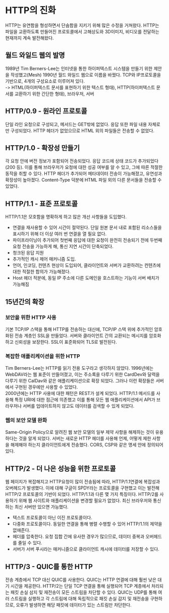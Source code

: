 # HTTP의 진화
HTTP는 유연함을 형성하면서 단숨함을 지키기 위해 많은 수정을 거쳐왔다. HTTP는 파일을 교환하도록 만들어진 프로토콜에서 고해상도와 3D이미지, 비디오를 전달하는 현재까지 계속 발전해왔다.

## 월드 와일드 웹의 발명
1989년 Tim Berners-Lee는 인터넷을 통한 하이퍼텍스트 시스템을 만들기 위한 제안을 작성했고(Mesh) 1990년 월드 와일드 웹으로 이름을 바꿨다. TCP와 IP프로토콜을 기반으로, 4개의 구성요소로 이루어져 있다.</br>
-> HTML(하이퍼텍스트 문서를 표현하기 위한 텍스트 형태), HTTP(하이퍼텍스트 문서를 교환하기 위한 간단한 형태), 브라우저, 서버

## HTTP/0.9 - 원라인 프로토콜
단일 라인 요청으로 구성되고, 메서드는 GET밖에 없었다. 응답 또한 파일 내용 자체로만 구성되었다. HTTP 헤더가 없었으므로 HTML 외의 파일들은 전송할 수 없었다. 

## HTTP/1.0 - 확장성 만들기
각 요청 안에 버전 정보가 포함되어 전송되었다. 응답 코드에 상태 코드가 추가되었다(200 등). 이를 통해 브라우저가 요청에 대한 성공 여부를 알 수 있고, 그에 따른 적절한 동작을 취할 수 있다. HTTP 헤더가 추가되어 메타데이터 전송이 가능해졌고, 유연성과 확장성이 높아졌다. Content-Type 덕분에 HTML 파일 외의 다른 문서들을 전송할 수 있었다.

## HTTP/1.1 - 표준 프로토콜
HTTP/1.1은 모호함을 명확하게 하고 많은 개선 사항들을 도입했다. 
- 연결을 재사용할 수 있어 시간이 절약된다. 단일 원본 문서 내로 포함된 리소스들을 표시하기 위해 더 이상 여러 번 연결을 열 필요 없다.
- 파이프라이닝이 추가되어 첫번째 응답에 대한 요청이 완전히 전송되기 전에 두번째 요청 전송을 가능하게 해, 통신 지연 시간이 단축되었다. 
- 청크된 응답 지원
- 추가적인 캐시 제어 매커니즘 도입.
- 언어, 인코딩, 컨텐츠 현상이 도입되어, 클라이언트와 서버가 교환하려는 컨텐츠에 대한 적절한 합의가 가능해졌다.
- Host 헤더 적분에, 동일 IP 주소에 다른 도메인을 호스트하는 기능이 서버 배치가 가능해짐

## 15년간의 확장
### 보안을 위한 HTTP 사용
기본 TCP/IP 스택을 통해 HTTP를 전송하는 대신에, TCP/IP 스택 위에 추가적인 암호화된 전송 계층인 SSL을 만들었다. 서버와 클라이언트 간의 교환되는 메시지를 암호화하고 신뢰성을 보장한다. SSL이 표준화되어 TLS로 발전된다.
### 복잡한 애플리케이션을 위한 HTTP
Tim Berners-Lee는 HTTP를 읽기 전용 도구라고 생각하지 않았다. 1996년에는 WebDAV라는 웹 표준이 만들어졌고, 이는 주소록을 다루기 위한 CardDev와 달력을 다루기 위한 CalDav와 같은 애플리케이션으로 확장 되었다. 그러나 이런 확장들은 서버에서 구현된 경우에만 사용할 수 있었다.
</br>
2000년에는 HTTP 사용에 대한 패턴은 REST가 설계 되었다. HTTP/1.1 메서드를 사용해 특정 URI에 대한 점근에 의존했고 이를 통해 모든 웹 애플리케이션에서 API가 브라우저나 서버를 업데이트하지 않고도 데이터를 검색할 수 있게 되었다.
### 웹의 보안 모델 완화
Same-Origin Policy으로 알려진 웹 보안 모델의 일부 제약 사항을 해제하는 것이 유용하다는 것을 알게 되었다. 서버는 새로운 HTTP 헤더를 사용해 언제, 어떻게 제한 사항을 해제해야 하는지 클라이언트에게 전송했다. CORS, CSP와 같은 명세 안에 정의되어 있다.

## HTTP/2 - 더 나은 성능을 위한 프로토콜
웹 페이지가 복잡해지고 HTTP요청이 많이 전송됨에 따라, HTTP/1.1연결에 복잡성과 오버헤드가 발생했다. 이에 대해 구글이 SPDY라는 프로토콜을 구현했고 이는 발전해 HTTP/2 프로토콜의 기반이 되었다. HTTP/1.1과 다른 몇 가지 특징이다. HTTP/2를 사용하기 위해 웹 사이트와 애플리케이션을 변경할 필요가 없었다. 최신 브라우저와 통신하는 최신 서버만 있으면 가능했다. 
- 텍스트 프로토콜이 아닌 이진 프로토콜이다. 
- 다중화 프로토콜이다. 동일한 연결을 통해 병렬 수행할 수 있어 HTTP/1.1의 제약을 없애준다.
- 헤더를 압축한다. 요청 집합 간에 유사한 경우가 많으므로, 데이터 중복과 오버헤드를 줄일 수 있다.
- 서버가 서버 푸시라는 매커니즐으로 클라이언트 캐시에 데이터를 저장할 수 있다.

## HTTP/3 - QUIC를 통한 HTTP
전송 계층에서 TCP 대신 QUIC를 사용한다. 
QUIC는 HTTP 연결에 대해 훨씬 낮은 대기 시간을 제공한다. HTTP/2는 단일 TCP 연결을 통해 실행되어 TCP 계층에서 처리되는 패킷 손실 삼지 및 재전송이 모든 스트림을 차단할 수 있다. QUIC는 UDP를 통해 여러 스트림을 실행하고 각 스트림에 대해 독립적으로 패킷 손실 감지 및 재전송을 구현하므로, 오류가 발생하면 해당 패킷에 데이터가 있는 스트림만 차단한다.
